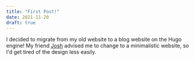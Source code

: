 ```yaml
---
title: "First Post!"
date: 2021-11-20
draft: true
---
```


I decided to migrate from my old website to a blog website on the Hugo engine! My friend [Josh](https://joshspicer.com) advised me to change to a minimalistic website, so I'd get tired of the design less easily.